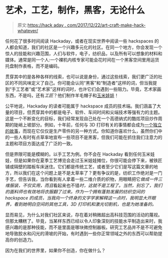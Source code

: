 # 艺术，工艺，制作，黑客，无论什么

> 原文:[https://hack aday . com/2017/12/22/art-craft-make-hack-whatever/](https://hackaday.com/2017/12/22/art-craft-make-hack-whatever/)

任何花了很多时间阅读 Hackaday，或者在现实世界中阅读一些 hackspaces 的人都会知道，我们的社区是一个兴趣多元化的社区。在同一个地方，你会发现一个惊人的技能和兴趣范围，人们与软件，电子，纺织品，以及所有可以想象的材料和媒体。通常是同一个人:一个裸机内核专家可能会花时间在一个黑客空间里用运货托盘制作表格，而不是编码。

贯穿其中的是各种各样的线索，也可以说是身份，通过这些线索，我们更广泛的社区的不同风味定义了自己。你可能会认同“黑客”和“制造者”这样的词，但当我提到“手工艺者”或“艺术家”这样的词时，也许它们会遇到一些阻力。毕竟，艺术家画东西，不是吗，还有*工匠*？他们制作羊毛帽子和[玉米娃娃](https://en.wikipedia.org/wiki/Corn_dolly)！

公平地说，Hackaday 的读者可能属于 hackspace 成员的技术端。我们涵盖了大量的项目，但贯穿其中的都是电子、软件、车间时间和尖端技术等强有力的主题。这是一个不断变化的目标，我们经常发现自己处在一个高德纳式的酷炫项目炒作周期的陡峭上坡部分。例如，十年前，任何与 3D 打印有关的事情都会成为[一个独立的故事](https://hackaday.com/2006/02/15/reprap-the-replicating-rapid-prototyper/)，而现在它仅仅是生产零件的另一种方式。你知道你喜欢什么，虽然你们中的一些人有时有点草率地宣布一些项目不是黑客，但我们可能在抓住我们注意力的主题和项目方面达成了广泛的一致。

但是界限可能是模糊的。以手工艺为例。你不会在 Hackaday 看到任何玉米娃娃，但是如果你在夏季工艺博览会走过玉米娃娃摊位，你很可能会停下来，被铁匠铺或隔壁的踏板车床迷住。它们都是传统工艺，或者至少它们是写这篇文章的地方，所以我们在这个问题上是不是太草率了？更有争议的是，纺织工作绝对是一门手艺，但告诉我，当你看到有人拿着一些二维介质的织物，用眼睛把它*做成一件三维服装，不仅实用，而且*看起来也不错*时，这就不是工程了。当然，别忘了，我们的面料师也有效地将衣服翻了过来。作为一个拥有蓬勃发展的纺织空间的 hackspace 的成员，当我向一个终身的文字学家解释这一点时，我明显大开眼界，看到她明白空间的其他工具，3D 打印机和激光切割机，也是为她准备的。*

显而易见，为什么对我们社区来说，存在着对稍微超出高科技范围的活动的蔑视。但那太糟糕了。毕竟，当某样东西已经以令人印象深刻的技能水平制造出来时，我感兴趣的是那种技能，而不是里面是哪块微控制器板。研究工艺品并不是不可避免地导致胶水和闪光的滑坡的开始，有时遇到一些你正常领域之外的东西可以帮助提高你的创造力。

因为在我们的世界里，如果你不创造，你在做什么？